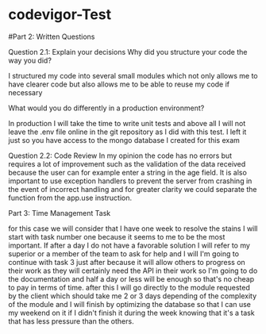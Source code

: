 # codevigor-Test

#Part 2: Written Questions


Question 2.1: Explain your decisions
Why did you structure your code the way you did?

I structured my code into several small modules which not only allows me to have clearer code but also allows me to be able to reuse my code if necessary

What would you do differently in a production environment?

In production I will take the time to write unit tests and above all I will not leave the .env file online in the git repository as I did with this test. 
I left it just so you have access to the mongo database I created for this exam

Question 2.2: Code Review
In my opinion the code has no errors but requires a lot of improvement such as the validation of the 
data received because the user can for example enter a  string in the age field.
It is also important to use exception handlers to prevent the server from crashing in the 
event of incorrect handling and for greater clarity we could separate the function from the app.use instruction.

Part 3: Time Management Task

for this case we will consider that I have one week to resolve the stains
I will start with task number one because it seems to me to be the most important. 
If after a day I do not have a favorable solution I will refer to my superior or a member of the team to ask for help and 
I will I'm going to continue with task 3 just after because it will allow others to progress on their work as they will certainly need the API in 
their work so I'm going to do the documentation and half a day or less will be enough so that's no cheap to pay in terms of time.
after this I will go directly to the module requested by the client which should take me 2 or 3 days 
depending of the complexity of the module and I will finish by optimizing the database so that I can use 
my weekend on it if I didn't finish it during the week knowing that it's a task that has less pressure than the others.



